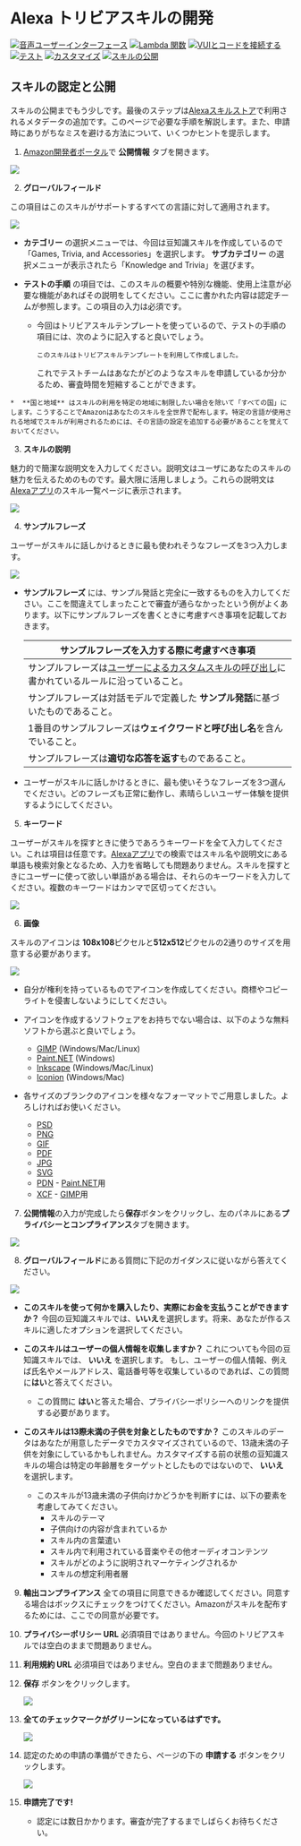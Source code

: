 # Alexa トリビアスキルの開発
[![音声ユーザーインターフェース](https://m.media-amazon.com/images/G/01/mobile-apps/dex/alexa/alexa-skills-kit/jp/tutorials/navigation/1-locked.png)](/1-voice-user-interface.md)
[![Lambda 関数](https://m.media-amazon.com/images/G/01/mobile-apps/dex/alexa/alexa-skills-kit/jp/tutorials/navigation/2-locked.png)](2-lambda-function.md)
[![VUIとコードを接続する](https://m.media-amazon.com/images/G/01/mobile-apps/dex/alexa/alexa-skills-kit/jp/tutorials/navigation/3-locked.png)](3-connect-vui-to-code.md)
[![テスト](https://m.media-amazon.com/images/G/01/mobile-apps/dex/alexa/alexa-skills-kit/jp/tutorials/navigation/4-locked.png)](4-testing.md)
[![カスタマイズ](https://m.media-amazon.com/images/G/01/mobile-apps/dex/alexa/alexa-skills-kit/jp/tutorials/navigation/5-locked.png)](5-customization.md)
[![スキルの公開](https://m.media-amazon.com/images/G/01/mobile-apps/dex/alexa/alexa-skills-kit/jp/tutorials/navigation/6-on.png)](6-publication.md)


## スキルの認定と公開

スキルの公開までもう少しです。最後のステップは[Alexaスキルストア](http://amazon.com/skills)で利用されるメタデータの追加です。このページで必要な手順を解説します。また、申請時にありがちなミスを避ける方法について、いくつかヒントを提示します。

1. [Amazon開発者ポータル](https://developer.amazon.com/edw/home.html#/skills/list)で **公開情報** タブを開きます。

  ![](https://m.media-amazon.com/images/G/01/mobile-apps/dex/alexa/alexa-skills-kit/jp/tutorials/trivia/6-1-publishing-information.png")

2.  **グローバルフィールド** 

  この項目はこのスキルがサポートするすべての言語に対して適用されます。
	
  ![](https://m.media-amazon.com/images/G/01/mobile-apps/dex/alexa/alexa-skills-kit/jp/tutorials/trivia/6-2-global-fields.png)

  *  **カテゴリー** の選択メニューでは、今回は豆知識スキルを作成しているので「Games, Trivia, and Accessories」を選択します。  **サブカテゴリー** の選択メニューが表示されたら「Knowledge and Trivia」を選びます。

  *  **テストの手順** の項目では、このスキルの概要や特別な機能、使用上注意が必要な機能があればその説明をしてください。ここに書かれた内容は認定チームが参照します。この項目の入力は必須です。
     *  今回はトリビアスキルテンプレートを使っているので、テストの手順の項目には、次のように記入すると良いでしょう。

           ```
           このスキルはトリビアスキルテンプレートを利用して作成しました。
           ```

           これでテストチームはあなたがどのようなスキルを申請しているか分かるため、審査時間を短縮することができます。

    *  **国と地域** はスキルの利用を特定の地域に制限したい場合を除いて「すべての国」にします。こうすることでAmazonはあなたのスキルを全世界で配布します。特定の言語が使用される地域でスキルが利用されるためには、その言語の設定を追加する必要があることを覚えておいてください。

3. **スキルの説明**

  魅力的で簡潔な説明文を入力してください。説明文はユーザにあなたのスキルの魅力を伝えるためのものです。最大限に活用しましょう。これらの説明文は[Alexaアプリ](http://alexa.amazon.co.jp/spa/index.html#skills)のスキル一覧ページに表示されます。

  ![](https://m.media-amazon.com/images/G/01/mobile-apps/dex/alexa/alexa-skills-kit/jp/tutorials/trivia/6-3-description.png)

 
4. **サンプルフレーズ** 

  ユーザーがスキルに話しかけるときに最も使われそうなフレーズを3つ入力します。

  ![](https://m.media-amazon.com/images/G/01/mobile-apps/dex/alexa/alexa-skills-kit/jp/tutorials/trivia/6-4-example-phrases.png)

  *  **サンプルフレーズ** には、サンプル発話と完全に一致するものを入力してください。ここを間違えてしまったことで審査が通らなかったという例がよくあります。以下にサンプルフレーズを書くときに考慮すべき事項を記載しておきます。

       | サンプルフレーズを入力する際に考慮すべき事項 |
       | ----------------------------------------- |
       | サンプルフレーズは[ユーザーによるカスタムスキルの呼び出し](https://developer.amazon.com/public/solutions/alexa/alexa-skills-kit/docs/supported-phrases-to-begin-a-conversation)に書かれているルールに沿っていること。 |
       | サンプルフレーズは対話モデルで定義した **サンプル発話**に基づいたものであること。 |
       | 1番目のサンプルフレーズは**ウェイクワードと呼び出し名**を含んでいること。 |
       | サンプルフレーズは**適切な応答を返す**ものであること。 |

  *  ユーザーがスキルに話しかけるときに、最も使いそうなフレーズを3つ選んでください。どのフレーズも正常に動作し、素晴らしいユーザー体験を提供するようにしてください。

5. **キーワード**
	
  ユーザーがスキルを探すときに使うであろうキーワードを全て入力してください。これは項目は任意です。[Alexaアプリ](http://alexa.amazon.co.jp)での検索ではスキル名や説明文にある単語も検索対象となるため、入力を省略しても問題ありません。スキルを探すときにユーザーに使って欲しい単語がある場合は、それらのキーワードを入力してください。複数のキーワードはカンマで区切ってください。

  ![](https://m.media-amazon.com/images/G/01/mobile-apps/dex/alexa/alexa-skills-kit/jp/tutorials/trivia/6-5-keywords.png)

6. **画像** 

  スキルのアイコンは **108x108**ピクセルと**512x512**ピクセルの2通りのサイズを用意する必要があります。
	
  ![](https://m.media-amazon.com/images/G/01/mobile-apps/dex/alexa/alexa-skills-kit/jp/tutorials/trivia/6-6-icons.png)

  *  自分が権利を持っているものでアイコンを作成してください。商標やコピーライトを侵害しないようにしてください。
  *  アイコンを作成するソフトウェアをお持ちでない場合は、以下のような無料ソフトから選ぶと良いでしょう。

       *  [GIMP](https://www.gimp.org/) (Windows/Mac/Linux)
       *  [Paint.NET](http://www.getpaint.net/index.html) (Windows)
       *  [Inkscape](http://inkscape.org) (Windows/Mac/Linux)
       *  [Iconion](http://iconion.com/) (Windows/Mac)

  *  各サイズのブランクのアイコンを様々なフォーマットでご用意しました。よろしければお使いください。

       *  [PSD](https://m.media-amazon.com/images/G/01/mobile-apps/dex/alexa/alexa-skills-kit/tutorials/general/icon-templates/psd.zip)
       *  [PNG](https://m.media-amazon.com/images/G/01/mobile-apps/dex/alexa/alexa-skills-kit/tutorials/general/icon-templates/png.zip)
       *  [GIF](https://m.media-amazon.com/images/G/01/mobile-apps/dex/alexa/alexa-skills-kit/tutorials/general/icon-templates/gif.zip)
       *  [PDF](https://m.media-amazon.com/images/G/01/mobile-apps/dex/alexa/alexa-skills-kit/tutorials/general/icon-templates/pdf.zip)
       *  [JPG](https://m.media-amazon.com/images/G/01/mobile-apps/dex/alexa/alexa-skills-kit/tutorials/general/icon-templates/jpg.zip)
       *  [SVG](https://m.media-amazon.com/images/G/01/mobile-apps/dex/alexa/alexa-skills-kit/tutorials/general/icon-templates/svg.zip)
       *  [PDN](https://m.media-amazon.com/images/G/01/mobile-apps/dex/alexa/alexa-skills-kit/tutorials/general/icon-templates/pdn.zip) - [Paint.NET](http://www.getpaint.net/index.html)用
       *  [XCF](https://m.media-amazon.com/images/G/01/mobile-apps/dex/alexa/alexa-skills-kit/tutorials/general/icon-templates/xcf.zip) - [GIMP](https://www.gimp.org/)用

7. **公開情報**の入力が完成したら**保存**ボタンをクリックし、左のパネルにある**プライバシーとコンプライアンス**タブを開きます。

  ![](https://m.media-amazon.com/images/G/01/mobile-apps/dex/alexa/alexa-skills-kit/jp/tutorials/trivia/6-7-privacy-and-compliance.png)

8. **グローバルフィールド**にある質問に下記のガイダンスに従いながら答えてください。

  ![](https://m.media-amazon.com/images/G/01/mobile-apps/dex/alexa/alexa-skills-kit/jp/tutorials/trivia/6-8-global-fields.png)

  *  **このスキルを使って何かを購入したり、実際にお金を支払うことができますか？** 今回の豆知識スキルでは、**いいえ**を選択します。将来、あなたが作るスキルに適したオプションを選択してください。

  *  **このスキルはユーザーの個人情報を収集しますか？** これについても今回の豆知識スキルでは、 **いいえ** を選択します。 もし、ユーザーの個人情報、例えば氏名やメールアドレス、電話番号等を収集しているのであれば、この質問に**はい**と答えてください。
      *  この質問に **はい**と答えた場合、プライバシーポリシーへのリンクを提供する必要があります。

  *  **このスキルは13際未満の子供を対象としたものですか？** このスキルのデータはあなたが用意したデータでカスタマイズされているので、13歳未満の子供を対象にしているかもしれません。カスタマイズする前の状態の豆知識スキルの場合は特定の年齢層をターゲットとしたものではないので、 **いいえ** を選択します。
      * このスキルが13歳未満の子供向けかどうかを判断すには、以下の要素を考慮してみてください。
         * スキルのテーマ
         * 子供向けの内容が含まれているか
         * スキル内の言葉遣い
         * スキル内で利用されている音楽やその他オーディオコンテンツ
         * スキルがどのように説明されマーケティングされるか
         * スキルの想定利用者層

9.  **輸出コンプライアンス** 全ての項目に同意できるか確認してください。同意する場合はボックスにチェックをつけてください。Amazonがスキルを配布するためには、ここでの同意が必要です。

10. **プライバシーポリシー URL** 必須項目ではありません。今回のトリビアスキルでは空白のままで問題ありません。

11. **利用規約 URL** 必須項目ではありません。空白のままで問題ありません。

12. **保存** ボタンをクリックします。

    ![](https://m.media-amazon.com/images/G/01/mobile-apps/dex/alexa/alexa-skills-kit/jp/tutorials/trivia/6-12-save-button.png)

13. **全てのチェックマークがグリーンになっているはずです。**

    ![](https://m.media-amazon.com/images/G/01/mobile-apps/dex/alexa/alexa-skills-kit/jp/tutorials/trivia/6-13-all-six-checkmarks.png)

14. 認定のための申請の準備ができたら、ページの下の **申請する** ボタンをクリックします。

    ![](https://m.media-amazon.com/images/G/01/mobile-apps/dex/alexa/alexa-skills-kit/jp/tutorials/trivia/6-14-submit-for-certification.png)

15. **申請完了です!** 

    *  認定には数日かかります。審査が完了するまでしばらくお待ちください。

